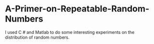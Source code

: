# A-Primer-on-Repeatable-Random-Numbers
I used C # and Matlab to do some interesting experiments on the distribution of random numbers.
